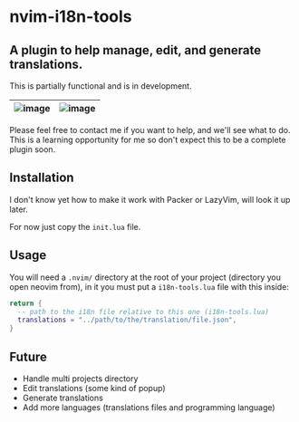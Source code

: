 # nvim-i18n-tools

## A plugin to help manage, edit, and generate translations.

This is partially functional and is in development.

| ![image](https://github.com/valen20Chx/nvim-i18n-tools/assets/33943799/ca578dfd-e2bb-45d1-96f3-e393ea8fc43b) | ![image](https://github.com/valen20Chx/nvim-i18n-tools/assets/33943799/7bf646a5-40a9-4ba1-85b8-8b2273a111b4) |
| --- | ---|



Please feel free to contact me if you want to help, and we'll see what to do.
This is a learning opportunity for me so don't expect this to be a complete plugin soon.

## Installation

I don't know yet how to make it work with Packer or LazyVim, will look it up later.

For now just copy the `init.lua` file.

## Usage

You will need a `.nvim/` directory at the root of your project (directory you open neovim from),
in it you must put a `i18n-tools.lua` file with this inside:

```lua
return {
  -- path to the i18n file relative to this one (i18n-tools.lua)
  translations = "../path/to/the/translation/file.json",
}
```

## Future

- Handle multi projects directory
- Edit translations (some kind of popup)
- Generate translations
- Add more languages (translations files and programming language)
